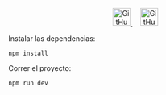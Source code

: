<p align="center">
  <a href="https://open.vscode.dev/EniDev911/rick-router-spa-adl">
	  <img alt="GitHub repo size" src="https://img.shields.io/badge/-Abrir%20en%20VsCode.dev-%23007ACC?style=for-the-badge&logo=visual-studio-code&logoColor=ffffff" alt="Open in Visual Studio Code" height="35">
  </a>
	&nbsp;&nbsp;&nbsp;
  <a href="https://enidev911.github.io/rick-router-spa-adl/">
	  <img alt="GitHub Page" src="https://img.shields.io/badge/-Ver%20en%20GitHub%20Pages-%23000?style=for-the-badge&logo=github&logoColor=ffffff" height="35">
  </a>
</p>

Instalar las dependencias:

```
npm install
```

Correr el proyecto:

```bash
npm run dev
```

